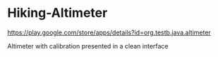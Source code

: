 # Hiking-Altimeter
https://play.google.com/store/apps/details?id=org.testb.java.altimeter

Altimeter with calibration presented in a clean interface
